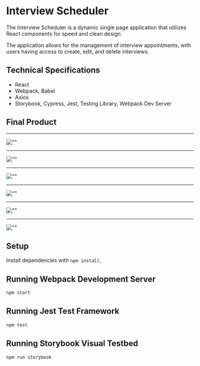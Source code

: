 # Interview Scheduler

The Interview Scheduler is a dynamic single page application that utilizes React components for speed and clean design.

The application allows for the management of interview appointments, with users having access to create, edit, and delete interviews. 

## Technical Specifications
+ React
+ Webpack, Babel
+ Axios
+ Storybook, Cypress, Jest, Testing Library, Webpack Dev Server

## Final Product

*** ***

![""]()

*** ***

![""]()

*** ***

![""]()

*** ***

![""]()

*** ***

![""]()

*** ***

![""]()

## Setup

Install dependencies with `npm install`.

## Running Webpack Development Server

```sh
npm start
```

## Running Jest Test Framework

```sh
npm test
```

## Running Storybook Visual Testbed

```sh
npm run storybook
```
